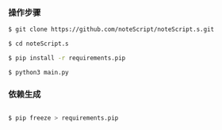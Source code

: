 ### 操作步骤

```bash
$ git clone https://github.com/noteScript/noteScript.s.git

$ cd noteScript.s

$ pip install -r requirements.pip

$ python3 main.py

```
### 依赖生成

```bash

$ pip freeze > requirements.pip

```